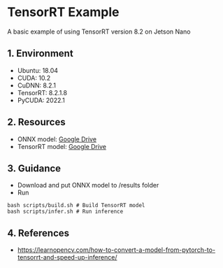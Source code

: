 # TensorRT Example
A basic example of using TensorRT version 8.2 on Jetson Nano

## 1. Environment
- Ubuntu: 18.04
- CUDA: 10.2
- CuDNN: 8.2.1
- TensorRT: 8.2.1.8
- PyCUDA: 2022.1

## 2. Resources
- ONNX model: [Google Drive](https://drive.google.com/file/d/1zcZvyroSZcIgzNkFngEHdekY79ptEQxs/view?usp=share_link)
- TensorRT model: [Google Drive](https://drive.google.com/file/d/1cFqAf7VVBgRNb9McEJYkTDcA-Px4kvYh/view?usp=share_link)

## 3. Guidance
- Download and put ONNX model to /results folder
- Run
```
bash scripts/build.sh # Build TensorRT model
bash scripts/infer.sh # Run inference
```

## 4. References
- https://learnopencv.com/how-to-convert-a-model-from-pytorch-to-tensorrt-and-speed-up-inference/